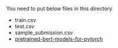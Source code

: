 You need to put below files in this directory

- train.csv
- test.csv
- sample_submission.csv
- [pretrained-bert-models-for-pytorch](https://www.kaggle.com/soulmachine/pretrained-bert-models-for-pytorch)